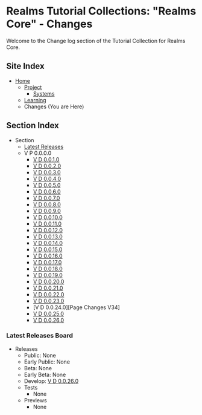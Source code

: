 [Page]:link

[Page Home]:link
[Page Proj Home]:link
[Page Sys Home]:link
[Page Learn Home]:link

[Page Changes V1]:link
[Page Changes V2]:link
[Page Changes V3]:link
[Page Changes V4]:link
[Page Changes V5]:link
[Page Changes V6]:link
[Page Changes V7]:link
[Page Changes V8]:link
[Page Changes V9]:link
[Page Changes V10]:link
[Page Changes V11]:link
[Page Changes V12]:link
[Page Changes V13]:link
[Page Changes V14]:link
[Page Changes V15]:link
[Page Changes V16]:link
[Page Changes V17]:link
[Page Changes V18]:link
[Page Changes V19]:link
[Page Changes V20]:link
[Page Changes V21]:link
[Page Changes V22]:link
[Page Changes V23]:link
[Page Changes V24]:link
[Page Changes V25]:link
[Page Changes V26]:link

[Sec ReleaseBoard]:[page]#latest-releases-board

# Realms Tutorial Collections: "Realms Core" - Changes

Welcome to the Change log section of the Tutorial Collection for Realms Core.

## Site Index

- [Home][Page Home]
	- [Project][Page Proj Home]
		- [Systems][Page Sys Home]
	- [Learning][Page Learn Home]
	- Changes (You are Here)

## Section Index

- Section
	- [Latest Releases][Sec ReleaseBoard]
	- V P 0.0.0.0
		- [V D 0.0.1.0][Page Changes V1]
		- [V D 0.0.2.0][Page Changes V2]
		- [V D 0.0.3.0][Page Changes V3]
		- [V D 0.0.4.0][Page Changes V4]
		- [V D 0.0.5.0][Page Changes V5]
		- [V D 0.0.6.0][Page Changes V6]
		- [V D 0.0.7.0][Page Changes V7]
		- [V D 0.0.8.0][Page Changes V8]
		- [V D 0.0.9.0][Page Changes V9]
		- [V D 0.0.10.0][Page Changes V10]
		- [V D 0.0.11.0][Page Changes V11]
		- [V D 0.0.12.0][Page Changes V12]
		- [V D 0.0.13.0][Page Changes V13]
		- [V D 0.0.14.0][Page Changes V14]
		- [V D 0.0.15.0][Page Changes V15]
		- [V D 0.0.16.0][Page Changes V16]
		- [V D 0.0.17.0][Page Changes V17]
		- [V D 0.0.18.0][Page Changes V18]
		- [V D 0.0.19.0][Page Changes V19]
		- [V D 0.0.20.0][Page Changes V20]
		- [V D 0.0.21.0][Page Changes V21]
		- [V D 0.0.22.0][Page Changes V22]
		- [V D 0.0.23.0][Page Changes V23]
		- [V D 0.0.24.0][Page Changes V34]
		- [V D 0.0.25.0][Page Changes V25]
		- [V D 0.0.26.0][Page Changes V26]
		


### Latest Releases Board

- Releases
	- Public: None
	- Early Public: None
	- Beta: None
	- Early Beta: None
	- Develop: [V D 0.0.26.0][Page Changes V26]
	- Tests
		- None
	- Previews
		- None
